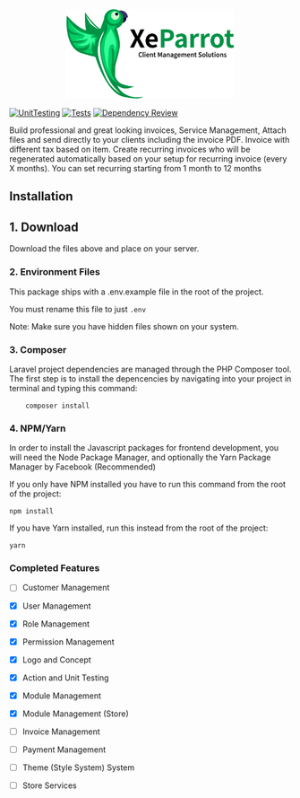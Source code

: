 
<div align="center">
  <img src="https://raw.githubusercontent.com/Xeparrot/xeparrot/main/public/logo.png" style="width:300px;"/>
</div>


[![UnitTesting](https://github.com/Xeparrot/xeparrot/actions/workflows/main.yml/badge.svg)](https://github.com/Xeparrot/xeparrot/actions/workflows/main.yml) [![Tests](https://camo.githubusercontent.com/76f12a58798ac587a2f5147b3e3917f09fd083a23ffa5febbe91ad18d2537ea9/68747470733a2f2f696d672e736869656c64732e696f2f62616467652f73656d7665722d322e302e302d626c7565)](https://github.com/Xeparrot/xeparrot/actions/workflows/main.yml) [![Dependency Review](https://github.com/Xeparrot/xeparrot/actions/workflows/dependency-review.yml/badge.svg)](https://github.com/Xeparrot/xeparrot/actions/workflows/dependency-review.yml)


 Build professional and great looking invoices, Service Management, Attach files and send directly to your clients including the invoice PDF. Invoice with different tax based on item. Create recurring invoices who will be regenerated automatically based on your setup for recurring invoice (every X months). You can set recurring starting from 1 month to 12 months

## Installation

## 1. Download
Download the files above and place on your server.

### 2. Environment Files
This package ships with a .env.example file in the root of the project.

You must rename this file to just `.env`

Note: Make sure you have hidden files shown on your system.

### 3. Composer
Laravel project dependencies are managed through the PHP Composer tool. The first step is to install the depencencies by navigating into your project in terminal and typing this command:

        composer install

### 4. NPM/Yarn

In order to install the Javascript packages for frontend development, you will need the Node Package Manager, and optionally the Yarn Package Manager by Facebook (Recommended)

If you only have NPM installed you have to run this command from the root of the project:

    npm install

If you have Yarn installed, run this instead from the root of the project:

    yarn
    
### Completed Features
    
- [ ] Customer Management
- [x] User Management
- [x] Role Management
- [x] Permission Management
- [x] Logo and Concept
- [x] Action and Unit Testing
- [x] Module Management
- [x] Module Management (Store)
- [ ] Invoice Management
- [ ] Payment Management
- [ ] Theme (Style System) System
- [ ] Store Services
    
